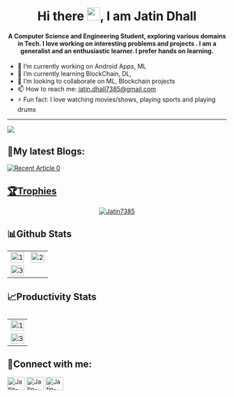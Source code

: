<h1 align = "center">Hi there <img src="https://raw.githubusercontent.com/MartinHeinz/MartinHeinz/master/wave.gif" width="30px">, I am Jatin Dhall</h1>
<h4 align = "center">A Computer Science and Engineering Student, exploring various domains in Tech. I love working on interesting problems and projects . I am a generalist and an enthusiastic learner. I prefer hands on learning.</h3>

- 🔭 I’m currently working on Android Apps, ML
- 🌱 I’m currently learning BlockChain, DL, 
- 👯 I’m looking to collaborate on ML, Blockchain projects
- 📫 How to reach me: jatin.dhall7385@gmail.com
- ⚡ Fun fact: I love watching movies/shows, playing sports and playing drums

---

![](https://komarev.com/ghpvc/?username=Jatin7385)                                                  
                                                     
<h2 align="left">📝My latest Blogs:</h2>
<a target="_blank" href="https://github-readme-medium-recent-article.vercel.app/medium/@jatin.dhall7385/0"><img src="https://github-readme-medium-recent-article.vercel.app/medium/@jatin.dhall7385/0" alt="Recent Article 0">                                                             

 <h2 align = "left">🏆Trophies</h2>  
<p align="center" > <a href="https://github.com/ryo-ma/github-profile-trophy"><img src="https://github-profile-trophy.vercel.app/?username=Jatin7385&row=1&column=7&margin-w=15&margin-h=15&theme=onedark" alt="Jatin7385" /></a> </p>    

<h2 align = "left">📊Github Stats</h2>
  
<table>
  <tr>
    <td><img src="https://github-readme-stats.vercel.app/api?username=Jatin7385&theme=radical&show_icons=true&hide=Jupyter%20Notebook"  display=block width=100% height=auto  alt="1" ></td>
    <td><img src="https://github-readme-stats.vercel.app/api/top-langs/?username=Jatin7385&theme=radical&layout=compact&hide=Jupyter%20Notebook"  display=block width=100% height=auto  alt="2" ></td>
   </tr> 
   <tr>
      <td><img src="https://github-readme-streak-stats.herokuapp.com/?user=Jatin7385&theme=tokyonight"  display=block width=100% height=auto alt="3" ></td>
  </tr>
</table>
  

<h2 align = "left">📈Productivity Stats<h2>
 <table>
  <tr>
    <td><img src="https://github-profile-summary-cards.vercel.app/api/cards/profile-details?username=Jatin7385&theme=monokai"  display=block width=100% height=auto  alt="1" ></td>
   </tr> 
   <tr>
      <td><img src="https://activity-graph.herokuapp.com/graph?username=Jatin7385&bg_color=1a1b27&color=be90f2&line=638fda&point=35aea1&area=true"  display=block width=100% height=auto alt="3" ></td>
  </tr>
</table>
  
  
<!-- ![GitHub Activity Graph](https://activity-graph.herokuapp.com/graph?username=Jatin7385&theme=github) -->


<h2 align="left">🔗Connect with me:</h2>
<p align="left">
<a href="https://www.linkedin.com/in/jatin-dhall-3947a6123/" target="blank"><img align="center" src="https://raw.githubusercontent.com/rahuldkjain/github-profile-readme-generator/master/src/images/icons/Social/linked-in-alt.svg" alt="Jatin-Dhall" height="30" width="40" /></a>
<a href="https://www.instagram.com/jatin1002/" target="blank"><img align="center" src="https://raw.githubusercontent.com/rahuldkjain/github-profile-readme-generator/master/src/images/icons/Social/instagram.svg" alt="Jatin-Dhall's_Insta" height="30" width="40" /></a>
<a href="https://medium.com/@jatin.dhall7385" target="blank"><img align="center" src="https://raw.githubusercontent.com/rahuldkjain/github-profile-readme-generator/master/src/images/icons/Social/medium.svg" alt="Jatin-Dhall's_Medium" height="30" width="40" /></a>
</p>
